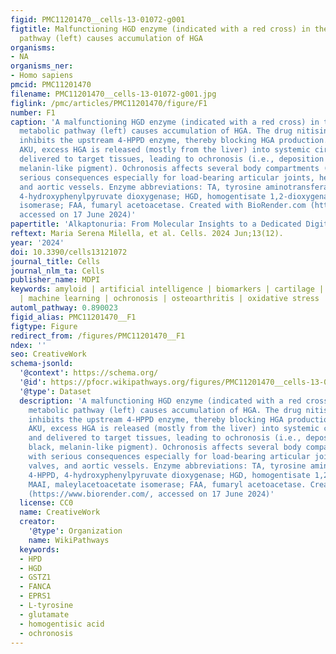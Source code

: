 ```yaml
---
figid: PMC11201470__cells-13-01072-g001
figtitle: Malfunctioning HGD enzyme (indicated with a red cross) in the tyrosine metabolic
  pathway (left) causes accumulation of HGA
organisms:
- NA
organisms_ner:
- Homo sapiens
pmcid: PMC11201470
filename: PMC11201470__cells-13-01072-g001.jpg
figlink: /pmc/articles/PMC11201470/figure/F1
number: F1
caption: 'A malfunctioning HGD enzyme (indicated with a red cross) in the tyrosine
  metabolic pathway (left) causes accumulation of HGA. The drug nitisinone (NTBC)
  inhibits the upstream 4-HPPD enzyme, thereby blocking HGA production. In untreated
  AKU, excess HGA is released (mostly from the liver) into systemic circulation and
  delivered to target tissues, leading to ochronosis (i.e., deposition of a black,
  melanin-like pigment). Ochronosis affects several body compartments (right), with
  serious consequences especially for load-bearing articular joints, heart valves,
  and aortic vessels. Enzyme abbreviations: TA, tyrosine aminotransferase; 4-HPPD,
  4-hydroxyphenylpyruvate dioxygenase; HGD, homogentisate 1,2-dioxygenase; MAAI, maleylacetoacetate
  isomerase; FAA, fumaryl acetoacetase. Created with BioRender.com (https://www.biorender.com/,
  accessed on 17 June 2024)'
papertitle: 'Alkaptonuria: From Molecular Insights to a Dedicated Digital Platform'
reftext: Maria Serena Milella, et al. Cells. 2024 Jun;13(12).
year: '2024'
doi: 10.3390/cells13121072
journal_title: Cells
journal_nlm_ta: Cells
publisher_name: MDPI
keywords: amyloid | artificial intelligence | biomarkers | cartilage | inflammation
  | machine learning | ochronosis | osteoarthritis | oxidative stress | rare disease
automl_pathway: 0.890023
figid_alias: PMC11201470__F1
figtype: Figure
redirect_from: /figures/PMC11201470__F1
ndex: ''
seo: CreativeWork
schema-jsonld:
  '@context': https://schema.org/
  '@id': https://pfocr.wikipathways.org/figures/PMC11201470__cells-13-01072-g001.html
  '@type': Dataset
  description: 'A malfunctioning HGD enzyme (indicated with a red cross) in the tyrosine
    metabolic pathway (left) causes accumulation of HGA. The drug nitisinone (NTBC)
    inhibits the upstream 4-HPPD enzyme, thereby blocking HGA production. In untreated
    AKU, excess HGA is released (mostly from the liver) into systemic circulation
    and delivered to target tissues, leading to ochronosis (i.e., deposition of a
    black, melanin-like pigment). Ochronosis affects several body compartments (right),
    with serious consequences especially for load-bearing articular joints, heart
    valves, and aortic vessels. Enzyme abbreviations: TA, tyrosine aminotransferase;
    4-HPPD, 4-hydroxyphenylpyruvate dioxygenase; HGD, homogentisate 1,2-dioxygenase;
    MAAI, maleylacetoacetate isomerase; FAA, fumaryl acetoacetase. Created with BioRender.com
    (https://www.biorender.com/, accessed on 17 June 2024)'
  license: CC0
  name: CreativeWork
  creator:
    '@type': Organization
    name: WikiPathways
  keywords:
  - HPD
  - HGD
  - GSTZ1
  - FANCA
  - EPRS1
  - L-tyrosine
  - glutamate
  - homogentisic acid
  - ochronosis
---
```

